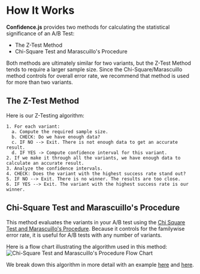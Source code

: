 # How It Works

**Confidence.js** provides two methods for calculating the statistical significance of an A/B Test:
- The Z-Test Method
- Chi-Square Test and Marascuillo's Procedure

Both methods are ultimately similar for two variants, but the Z-Test Method tends to require a larger sample size. Since the Chi-Square/Marascuillo method controls for overall error rate, we recommend that method is used for more than two variants.

## The Z-Test Method

Here is our Z-Testing algorithm:
```
1. For each variant:
  a. Compute the required sample size.
  b. CHECK: Do we have enough data?
  c. IF NO --> Exit. There is not enough data to get an accurate result.
  d. IF YES -> Compute confidence interval for this variant.
2. If we make it through all the variants, we have enough data to calculate an accurate result.
3. Analyze the confidence intervals.
4. CHECK: Does the variant with the highest success rate stand out?
5. IF NO --> Exit. There is no winner. The results are too close.
6. IF YES --> Exit. The variant with the highest success rate is our winner.
```

## Chi-Square Test and Marascuillo's Procedure

This method evaluates the variants in your A/B test using the [Chi Square Test and Marascuillo's Procedure](http://www.prenhall.com/behindthebook/0136149901/pdf/Levine_CH12.pdf). Because it controls for the familywise error rate, it is useful for A/B tests with any number of variants. 

Here is a flow chart illustrating the algorithm used in this method:
![Chi-Square Test and Marascuillo's Procedure Flow Chart](http://sendwithus.github.io/confidence/docs/Marascuillo-FlowChart.png)

We break down this algorithm in more detail with an example [here](http://sendwithus.github.io/confidence/docs/CheatSheet-Chi-Square.pdf) and [here](http://sendwithus.github.io/confidence/docs/CheatSheet-Marascuillo.pdf).
